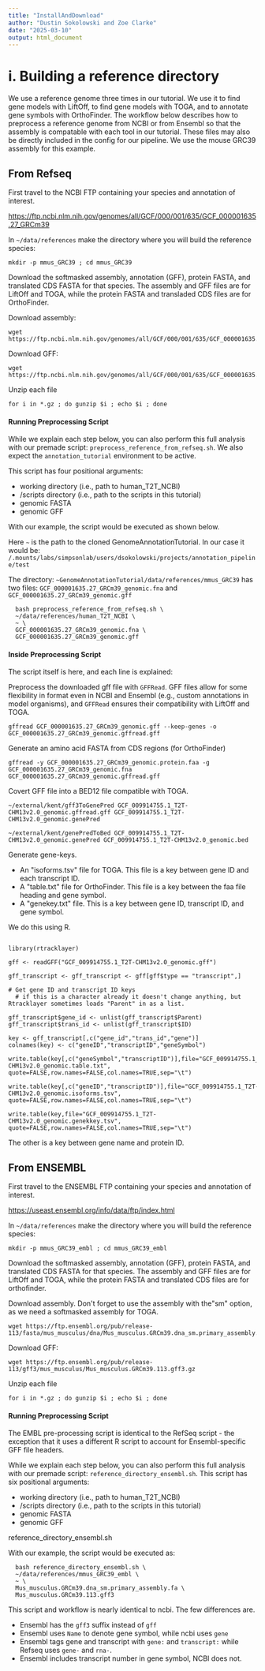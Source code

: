 ```yaml
---
title: "InstallAndDownload"
author: "Dustin Sokolowski and Zoe Clarke"
date: "2025-03-10"
output: html_document
---
```


# i. Building a reference directory

We use a reference genome three times in our tutorial. We use it to find gene models with LiftOff, to find gene models with TOGA, and to annotate gene symbols with OrthoFinder. The workflow below describes how to preprocess a reference genome from NCBI or from Ensembl so that the assembly is compatable with each tool in our tutorial. These files may also be directly included in the config for our pipeline. We use the mouse GRC39 assembly for this example.

## From Refseq

First travel to the NCBI FTP containing your species and annotation of interest.

https://ftp.ncbi.nlm.nih.gov/genomes/all/GCF/000/001/635/GCF_000001635.27_GRCm39


In `~/data/references` make the directory where you will build the reference species:

```
mkdir -p mmus_GRC39 ; cd mmus_GRC39
```

Download the softmasked assembly, annotation (GFF), protein FASTA, and translated CDS FASTA for that species. The assembly and GFF files are for LiftOff and TOGA, while the protein FASTA and transladed CDS files are for OrthoFinder.

Download assembly:

```
wget https://ftp.ncbi.nlm.nih.gov/genomes/all/GCF/000/001/635/GCF_000001635.27_GRCm39/GCF_000001635.27_GRCm39_genomic.fna.gz
```

Download GFF:

```
wget https://ftp.ncbi.nlm.nih.gov/genomes/all/GCF/000/001/635/GCF_000001635.27_GRCm39/GCF_000001635.27_GRCm39_genomic.gff.gz
```

Unzip each file

```
for i in *.gz ; do gunzip $i ; echo $i ; done
```

#### Running Preprocessing Script

While we explain each step below, you can also perform this full analysis with our premade script:
`preprocess_reference_from_refseq.sh`. We also expect the `annotation_tutorial` environment to be active.

This script has four positional arguments:

- working directory (i.e., path to human_T2T_NCBI)
- /scripts directory (i.e., path to the scripts in this tutorial)
- genomic FASTA
- genomic GFF

With our example, the script would be executed as shown below.

Here `~` is the path to the cloned GenomeAnnotationTutorial. In our case it would be:
`/.mounts/labs/simpsonlab/users/dsokolowski/projects/annotation_pipeline/test`

The directory: `~GenomeAnnotationTutorial/data/references/mmus_GRC39` has two files:
`GCF_000001635.27_GRCm39_genomic.fna` and `GCF_000001635.27_GRCm39_genomic.gff`

```
  bash preprocess_reference_from_refseq.sh \
  ~/data/references/human_T2T_NCBI \
  ~ \
  GCF_000001635.27_GRCm39_genomic.fna \
  GCF_000001635.27_GRCm39_genomic.gff

```


#### Inside Preprocessing Script 

The script itself is here, and each line is explained:

Preprocess the downloaded gff file with `GFFRead`. GFF files allow for some flexibility in format even in NCBI and Ensembl (e.g., custom annotations in model organisms), and `GFFRead` ensures their compatibility with LiftOff and TOGA.

```
gffread GCF_000001635.27_GRCm39_genomic.gff --keep-genes -o GCF_000001635.27_GRCm39_genomic.gffread.gff
```

Generate an amino acid FASTA from CDS regions (for OrthoFinder)

```
gffread -y GCF_000001635.27_GRCm39_genomic.protein.faa -g GCF_000001635.27_GRCm39_genomic.fna GCF_000001635.27_GRCm39_genomic.gffread.gff
```

Covert GFF file into a BED12 file compatible with TOGA.

```
~/external/kent/gff3ToGenePred GCF_009914755.1_T2T-CHM13v2.0_genomic.gffread.gff GCF_009914755.1_T2T-CHM13v2.0_genomic.genePred

~/external/kent/genePredToBed GCF_009914755.1_T2T-CHM13v2.0_genomic.genePred GCF_009914755.1_T2T-CHM13v2.0_genomic.bed
```

Generate gene-keys.

* An "isoforms.tsv" file for TOGA. This file is a key between gene ID and each transcript ID.
* A "table.txt" file for OrthoFinder. This file is a key between the faa file heading and gene symbol.
* A "genekey.txt" file. This is a key between gene ID, transcript ID, and gene symbol.

We do this using R.

```

library(rtracklayer)

gff <- readGFF("GCF_009914755.1_T2T-CHM13v2.0_genomic.gff")

gff_transcript <- gff_transcript <- gff[gff$type == "transcript",]

# Get gene ID and transcript ID keys
  # if this is a character already it doesn't change anything, but Rtracklayer sometimes loads "Parent" in as a list.

gff_transcript$gene_id <- unlist(gff_transcript$Parent)
gff_transcript$trans_id <- unlist(gff_transcript$ID)

key <- gff_transcript[,c("gene_id","trans_id","gene")]
colnames(key) <- c("geneID","transcriptID","geneSymbol")

write.table(key[,c("geneSymbol","transcriptID")],file="GCF_009914755.1_T2T-CHM13v2.0_genomic.table.txt",
quote=FALSE,row.names=FALSE,col.names=TRUE,sep="\t")

write.table(key[,c("geneID","transcriptID")],file="GCF_009914755.1_T2T-CHM13v2.0_genomic.isoforms.tsv",
quote=FALSE,row.names=FALSE,col.names=TRUE,sep="\t")

write.table(key,file="GCF_009914755.1_T2T-CHM13v2.0_genomic.genekkey.tsv",
quote=FALSE,row.names=FALSE,col.names=TRUE,sep="\t")

```

The other is a key between gene name and protein ID.


## From ENSEMBL

First travel to the ENSEMBL FTP containing your species and annotation of interest.

https://useast.ensembl.org/info/data/ftp/index.html

In `~/data/references` make the directory where you will build the reference species:

```
mkdir -p mmus_GRC39_embl ; cd mmus_GRC39_embl
```

Download the softmasked assembly, annotation (GFF), protein FASTA, and translated CDS FASTA for that species. The assembly and GFF files are for LiftOff and TOGA, while the protein FASTA and translated CDS files are for orthofinder.

Download assembly. Don't forget to use the assembly with the"sm" option, as we need a softmasked assembly for TOGA.

```
wget https://ftp.ensembl.org/pub/release-113/fasta/mus_musculus/dna/Mus_musculus.GRCm39.dna_sm.primary_assembly.fa.gz
```

Download GFF:

```
wget https://ftp.ensembl.org/pub/release-113/gff3/mus_musculus/Mus_musculus.GRCm39.113.gff3.gz
```

Unzip each file

```
for i in *.gz ; do gunzip $i ; echo $i ; done
```

#### Running Preprocessing Script

The EMBL pre-processing script is identical to the RefSeq script - the exception that it uses a different R script to account for Ensembl-specific GFF file headers.

While we explain each step below, you can also perform this full analysis with our premade script:
`reference_directory_ensembl.sh`. 
This script has six positional arguments:

- working directory (i.e., path to human_T2T_NCBI)
- /scripts directory (i.e., path to the scripts in this tutorial)
- genomic FASTA
- genomic GFF

reference_directory_ensembl.sh 

With our example, the script would be executed as:

```
  bash reference_directory_ensembl.sh \
  ~/data/references/mmus_GRC39_embl \
  ~ \
  Mus_musculus.GRCm39.dna_sm.primary_assembly.fa \
  Mus_musculus.GRCm39.113.gff3
```
  
This script and workflow is nearly identical to ncbi. The few differences are.

* Ensembl has the `gff3` suffix instead of `gff`
* Ensembl uses `Name` to denote gene symbol, while ncbi uses `gene`
* Ensembl tags gene and transcript with `gene:` and `transcript:` while Refseq uses `gene-` and `rna-`.
* Ensembl includes transcript number in gene symbol, NCBI does not.
